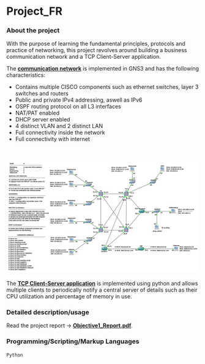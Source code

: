 # Project_FR

### About the project
With the purpose of learning the fundamental principles, protocols and practice of networking, this project revolves around building a business communication network and a TCP Client-Server application.<br>

The [**communication network**](network_GNS3) is implemented in GNS3 and has the following characteristics:
  - Contains multiple CISCO components such as ethernet switches, layer 3 switches and routers 
  - Public and private IPv4 addressing, aswell as IPv6 
  - OSPF routing protocol on all L3 interfaces
  - NAT/PAT enabled 
  - DHCP server enabled
  - 4 distinct VLAN and 2 distinct LAN 
  - Full connectivity inside the network
  - Full connectivity with internet
  
 <br/><br/>
  ![alt text](communication_network.png "Imagem ilustrativa do projeto no GNS3")
 <br/><br/>
   The [**TCP Client-Server application**](client_server_code) is implemented using python and allows multiple clients to periodically notify a central server of details such as their CPU utilization and percentage of memory in use.

### Detailed description/usage
Read the project report -> [**Objective1_Report.pdf**](Objective1_Report.pdf).

### Programming/Scripting/Markup Languages
`Python`

